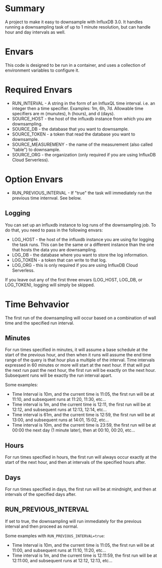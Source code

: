 # Summary
A project to make it easy to downsample with InfluxDB 3.0. It handles running a downsampling task of up to 1 minute resolution, but can handle hour and day intervals as well.

# Envars
This code is designed to be run in a container, and uses a collection of environment variables to configure it.

# Required Envars
 * RUN_INTERVAL - A string in the form of an InfluxQL time interval. i.e. an integer then a time specifier. Examples: 1m, 6h, 7d. Allowable time specifiers are m (munutes), h (hours), and d (days).
  * SOURCE_HOST - the host of the influxdb instance from which you are downsampling.
  * SOURCE_DB - the database that you want to downsample.
  * SOURCE_TOKEN - a token that read the database you want to downsample.
  * SOURCE_MEASUREMENY - the name of the measurement (also called "table") to downsample.
  * SOURCE_ORG - the organization (only required if you are using InfluxDB Cloud Serverless).

 # Option Envars
 * RUN_PREVIOUS_INTERVAL - If "true" the task will immediately run the previous time internval. See below.

 ## Logging
 You can set up an influxdb instance to log runs of the downsampling job. To do that, you need to pass in the following envars:
  * LOG_HOST - the host of the influxdb instance you are using for logging the task runs. This can be the same or a different instance than the one that hosts the data you are downsampling.
  * LOG_DB - the database where you want to store the log information.
  * LOG_TOKEN - a token that can write to that log.
  * LOG_ORG - this is only required if you are using InfluxDB Cloud Serverless. 

  If you leave out any of the first three envars (LOG_HOST, LOG_DB, or LOG_TOKEN), logging will simply be skipped.

 # Time Behvavior
 The first run of the downsampling will occur based on a combination of wall time and the specified run interval.

## Minutes
 For run times specified in minutes, it will assume a base schedule at the start of the previous hour, and then when it runs will assume the end time range of the query is that hour plus a multiple of the interval. Time intervals expressed in 60 minutes or more will start at the next hour. If that will put the next run past the next hour, the first run will be exactly on the next hour. Subsequent runs will be exactly the run interval apart.
 
 Some examples:
  * Time Interval is 10m, and the current time is 11:05, the first run will be at 11:10, and subsequent runs at 11:20, 11:30, etc...
  * Time interval is 1m, and the current time is 12:11, the first run will be at 12:12, and subsequent runs at 12:13, 12:14, etc...
  * Time interval is 61m, and the current time is 12:59, the first run will be at 13:00, and subsequent runs at 14:01, 15:02, etc...
  * Time interval is 10m, and the current time is 23:59, the first run will be at 00:00 the next day (1 minute later), then at 00:10, 00:20, etc...

## Hours
  For run times specified in hours, the first run will always occur exactly at the start of the next hour, and then at intervals of the specified hours after.

 ## Days
  For run times specified in days, the first run will be at mindnight, and then at intervals of the specified days after.

 ## RUN_PREVIOUS_INTERVAL
 If set to true, the downsampling will run immediately for the previous interval and then proceed as normal.

 Some examples with ```RUN_PREVIOUS_INTERVAL=true```:
 * Time Interval is 10m, and the current time is 11:05, the first run will be at 11:00, and subsequent runs at 11:10, 11:20, etc...
 * Time interval is 1m, and the current time is 12:11:59, the first run will be at 12:11:00, and subsequent runs at 12:12, 12:13, etc...